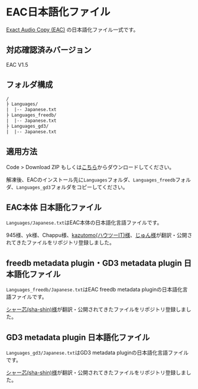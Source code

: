 # EAC日本語化ファイル

[Exact Audio Copy (EAC)](http://www.exactaudiocopy.de/en/) の日本語化ファイル一式です。

## 対応確認済みバージョン

EAC V1.5

## フォルダ構成

```txt
/
├ Languages/
|  |-- Japanese.txt
├ Languages_freedb/
|  |-- Japanese.txt
├ Languages_gd3/
|  |-- Japanese.txt
```

## 適用方法

Code > Download ZIP もしくは[こちら](https://github.com/yutar-k/eac-japanese/archive/master.zip)からダウンロードしてください。

解凍後、EACのインストール先に`Languages`フォルダ、`Languages_freedb`フォルダ、`Languages_gd3`フォルダをコピーしてください。

## EAC本体 日本語化ファイル

`Languages/Japanese.txt`はEAC本体の日本語化言語ファイルです。

945様、yk様、Chappu様、[kazutomo(ハウツーIT)様](https://howto-it.com/eacinstall.html)、[じゅん様](http://cherryblossomsagain.seesaa.net/article/475494450.html)が翻訳・公開されてきたファイルをリポジトリ登録しました。

## freedb metadata plugin・GD3 metadata plugin 日本語化ファイル

`Languages_freedb/Japanese.txt`はEAC freedb metadata pluginの日本語化言語ファイルです。

[シャー芯(sha-shin)様](https://twitter.com/sha_shin_chyp)が翻訳・公開されてきたファイルをリポジトリ登録しました。

## GD3 metadata plugin 日本語化ファイル

`Languages_gd3/Japanese.txt`はGD3 metadata pluginの日本語化言語ファイルです。

[シャー芯(sha-shin)様](https://twitter.com/sha_shin_chyp)が翻訳・公開されてきたファイルをリポジトリ登録しました。
